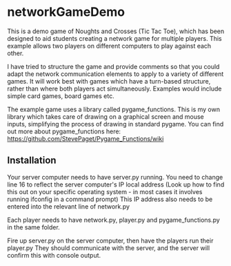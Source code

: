 # networkGameDemo
 
This is a demo game of Noughts and Crosses (Tic Tac Toe), which has been designed to aid students creating a network game for multiple players.
This example allows two players on different computers to play against each other.

I have tried to structure the game and provide comments so that you could adapt the network communication elements to apply to a variety of different games.
It will work best with games which have a turn-based structure, rather than where both players act simultaneously. Examples would include simple card games, board games etc.

The example game uses a library called pygame_functions. This is my own library which takes care of drawing on a graphical screen and mouse inputs, simplifying the process of drawing in standard pygame. You can find out more about pygame_functions here: https://github.com/StevePaget/Pygame_Functions/wiki

## Installation

Your server computer needs to have server.py running. You need to change line 16 to reflect the server computer's IP local address  (Look up how to find this out on your specific operating system - in most cases it involves running ifconfig in a command prompt)
This IP address also needs to be entered into the relevant line of network.py

Each player needs to have network.py, player.py and pygame_functions.py in the same folder.

Fire up server.py on the server computer, then have the players run their player.py
They should communicate with the server, and the server will confirm this with console output.
